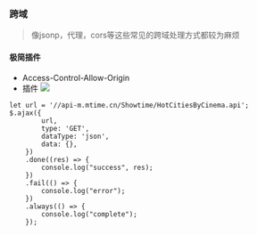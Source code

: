 ### 跨域
> 像jsonp，代理，cors等这些常见的跨域处理方式都较为麻烦


#### 极简插件
- Access-Control-Allow-Origin
- 插件
![](https://images-cdn.shimo.im/ZJvWWwBT8oAIVvkf/image.png!thumbnail)

```
let url = '//api-m.mtime.cn/Showtime/HotCitiesByCinema.api';
$.ajax({
        url,
        type: 'GET',
        dataType: 'json',
        data: {},
    })
    .done((res) => {
        console.log("success", res);
    })
    .fail(() => {
        console.log("error");
    })
    .always(() => {
        console.log("complete");
    });
```